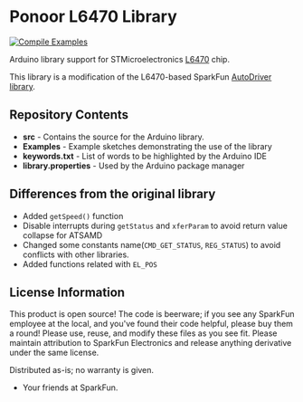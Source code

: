 Ponoor L6470 Library
==========
[![Compile Examples](https://github.com/ponoor/Ponoor_L6470_Library/workflows/Compile%20Examples/badge.svg)](https://github.com/ponoor/Ponoor_L6470_Library/actions?workflow=Compile+Examples)

Arduino library support for STMicroelectronics [L6470](https://www.st.com/en/motor-drivers/l6470.html) chip.

This library is a modification of the L6470-based SparkFun [AutoDriver library](https://github.com/sparkfun/SparkFun_AutoDriver_Arduino_Library).

Repository Contents
-------------------
* **src** - Contains the source for the Arduino library.
* **Examples** - Example sketches demonstrating the use of the library
* **keywords.txt** - List of words to be highlighted by the Arduino IDE
* **library.properties** - Used by the Arduino package manager

Differences from the original library
-------------------
- Added `getSpeed()` function
- Disable interrupts during `getStatus` and `xferParam` to avoid return value collapse for ATSAMD
- Changed some constants name(`CMD_GET_STATUS`, `REG_STATUS`) to avoid conflicts with other libraries.
- Added functions related with `EL_POS`

License Information
-------------------
This product is open source! 
The code is beerware; if you see any SparkFun employee at the local, and you've found their code helpful, please buy them a round! 
Please use, reuse, and modify these files as you see fit. Please maintain attribution to SparkFun Electronics and release anything derivative under the same license.

Distributed as-is; no warranty is given.

- Your friends at SparkFun.


